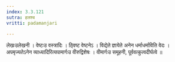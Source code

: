 ```yaml
---
index: 3.3.121
sutra: हलश्च
vritti: padamanjari

---
```

  लेखःउलेखनी । वेष्टःउ वस्त्रादिः । ठ्विष्ट वेष्टनेऽ । विद्येते ज्ञायेते अनेन धर्माधर्माविति वेदः । अपमृज्यतेऽनेन व्याध्यादिरित्यपामार्गःउ वीरुद्विशेषः । वीमार्गःउ समूहनी, पूर्ववत्कुत्वदीर्घत्वे ॥
